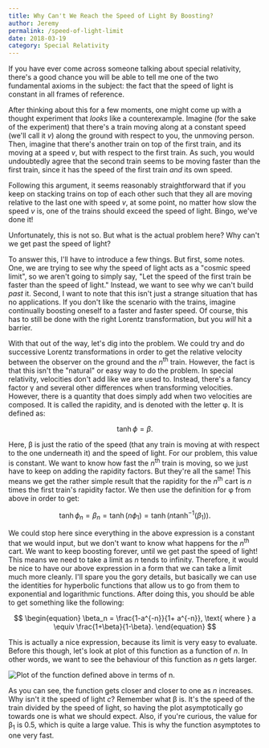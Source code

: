 ```yaml
---
title: Why Can't We Reach the Speed of Light By Boosting?
author: Jeremy
permalink: /speed-of-light-limit
date: 2018-03-19
category: Special Relativity
---
```


If you have ever come across someone talking about special relativity, there's a good chance you will be able to tell me one of the two fundamental axioms in the subject: the fact that the speed of light is constant in all frames of reference.

After thinking about this for a few moments, one might come up with a thought experiment that *looks* like a counterexample. Imagine (for the sake of the experiment) that there's a train moving along at a constant speed (we'll call it *v*) along the ground with respect to you, the unmoving person. Then, imagine that there's another train on top of the first train, and its moving at a speed *v*, but with respect to the first train. As such, you would undoubtedly agree that the second train seems to be moving faster than the first train, since it has the speed of the first train *and* its own speed.

Following this argument, it seems reasonably straightforward that if you keep on stacking trains on top of each other such that they all are moving relative to the last one with speed *v*, at some point, no matter how slow the speed *v* is, one of the trains should exceed the speed of light. Bingo, we've done it!

Unfortunately, this is not so. But what is the actual problem here? Why can't we get past the speed of light?

To answer this, I'll have to introduce a few things. But first, some notes. One, we are trying to see why the speed of light acts as a "cosmic speed limit", so we aren't going to simply say, "Let the speed of the first train be faster than the speed of light." Instead, we want to see why we can't build *past* it. Second, I want to note that this isn't just a strange situation that has no applications. If you don't like the scenario with the trains, imagine continually boosting oneself to a faster and faster speed. Of course, this has to still be done with the right Lorentz transformation, but you *will* hit a barrier.

With that out of the way, let's dig into the problem. We could try and do successive Lorentz transformations in order to get the relative velocity between the observer on the ground and the *n*<sup>th</sup> train. However, the fact is that this isn't the "natural" or easy way to do the problem. In special relativity, velocities don't add like we are used to. Instead, there's a fancy factor &gamma; and several other differences when transforming velocities. However, there is a quantity that does simply add when two velocities are composed. It is called the rapidity, and is denoted with the letter &phi;. It is defined as:

$$
\begin{equation}
	\tanh \phi = \beta.
\end{equation}
$$

Here, &beta; is just the ratio of the speed (that any train is moving at with respect to the one underneath it) and the speed of light. For our problem, this value is constant. We want to know how fast the *n*<sup>th</sup> train is moving, so we just have to keep on adding the rapidity factors. But they're all the same! This means we get the rather simple result that the rapidity for the *n*<sup>th</sup> cart is *n* times the first train's rapidity factor. We then use the definition for &phi; from above in order to get:

$$
\begin{equation}
	\tanh \phi_n = \beta_n = \tanh \left( n\phi_1 \right) = \tanh \left( n\tanh^{-1} \left( \beta_1 \right) \right).
\end{equation}
$$

We could stop here since everything in the above expression is a constant that we would input, but we don't want to know what happens for the *n*<sup>th</sup> cart. We want to keep boosting forever, until we get past the speed of light! This means we need to take a limit as *n* tends to infinity. Therefore, it would be nice to have our above expression in a form that we can take a limit much more cleanly. I'll spare you the gory details, but basically we can use the identities for hyperbolic functions that allow us to go from them to  exponential and logarithmic functions. After doing this, you should be able to get something like the following:

$$
\begin{equation}
	\beta_n = \frac{1-a^{-n}}{1+ a^{-n}}, \text{ where } a \equiv \frac{1+\beta}{1-\beta}.
\end{equation}
$$

This is actually a nice expression, because its limit is very easy to evaluate. Before this though, let's look at plot of this function as a function of *n*. In other words, we want to see the behaviour of this function as *n* gets larger.

![Plot of the function defined above in terms of n.](/images/rapidity.png)

As you can see, the function gets closer and closer to one as *n* increases. Why isn't it the speed of light *c*? Remember what &beta; is. It's the speed of the train divided by the speed of light, so having the plot asymptotically go towards one is what we should expect. Also, if you're curious, the value for &beta;<sub>1</sub> is 0.5, which is quite a large value. This is why the function asymptotes to one very fast.
